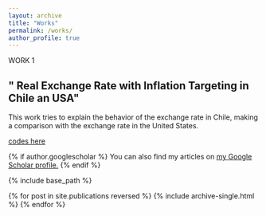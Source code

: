 ```yaml
---
layout: archive
title: "Works"
permalink: /works/
author_profile: true
---
```

WORK 1 

" Real Exchange Rate with Inflation Targeting in Chile an USA"
--- 
This work tries to explain the behavior of the exchange rate in Chile, making a comparison with the exchange rate in the United States.

[codes here](https://github.com/GonzaloQuiroz/Works)

{% if author.googlescholar %}
  You can also find my articles on <u><a href="{{author.googlescholar}}">my Google Scholar profile</a>.</u>
{% endif %}

{% include base_path %}

{% for post in site.publications reversed %}
  {% include archive-single.html %}
{% endfor %}
